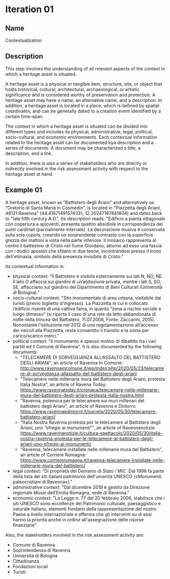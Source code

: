 # Iteration 01

## Name
Contextualization

## Description
This step involves the understanding of all relevant aspects of the context in which a heritage asset is situated.

A heritage asset is a physical or tangible item, structure, site, or object that holds historical, cultural, architectural, archaeological, or artistic significance and is considered worthy of preservation and protection. A heritage asset may have a name, an alternative name, and a description. In addition, a heritage asset is located in a place, which is defined by spatial coordinates, and can be generally dated to a creation event identified by a certain time-span.

The context in which a heritage asset is situated can be divided into different types and includes its physical, administrative, legal, political, socio-cultural, and economic environments. Each contextual information related to the heritage asset can be documented bya description and a series of documents. A document may be characterized a title, a description, and a link.

In addition, there is also a series of stakeholders who are directly or indirectly involved in the risk assessment activity with respect to the heritage asset at hand.

## Example 01
A heritage asset, known as "Battistero degli Ariani" and alternatively as "Oratorio di Santa Maria in Cosmedin", is located in "Piazzetta degli Ariani, 48121 Ravenna" (44.41871491574331, 12.20247187841604) and dates back to "late fifth century A.D.". Its description reads: "Edificio a pianta ottagonale con copertura a spioventi, presenta quattro absidiole in corrispondenza dei punti cardinali (parzialmente interrate). La decorazione musiva è conservata sulla sola cupola, creando un sorprendente contrasto con la superficie grezza dei mattoni a vista nella parte inferiore. Il mosaico rappresenta al centro il battesimo di Cristo nel fiume Giordano, attorno ad esso una fascia con i dodici apostoli che sfilano in due teorie, incontrandosi presso il trono dell'etimasìa, simbolo della presenza invisibile di Cristo." 

Its contextual information is:
* physical context: "Il Battistero è visibile esternamente sui lati N, NO, NE. Il lato O affaccia sui giardini di un’abitazione privata, mentre i lati S, SO, SE, affacciano sul giardino del Dipartimento di Beni Culturali (Università di Bologna)."
* socio-cultural context: "Sito monumentale di area urbana, visitabile dai turisti (previo biglietto d’ingresso). La Piazzetta in cui è collocato l’edificio risente di una cattiva fama, in quanto “zona a rischio sociale e luogo dimesso” (si riporta il caso di una rete da letto abbandonata di notte nella trincea del Battistero, 11.07.2006, Fonte: Zaccarini, 2015). Nonostante l’istituzione nel 2012 di una regolamentazione all’accesso dei veicoli alla Piazzetta, resta consentito il transito e la sosta per carico/scarico merci."
* political context: "Il monumento è spesso motivo di dibattito tra i vari partiti ed il Comune di Ravenna". It is also documented by the following documents:
    - "TELECAMERE DI SORVEGLIANZA ALL’ASSALTO DEL BATTISTERO DEGLI ARIANI", an article of Ravenna In Comune: http://www.ravennaincomune.it/wp/index.php/2020/05/23/telecamere-di-sorveglianza-allassalto-del-battistero-degli-ariani
    - "Telecamere nelle millenarie mura del Battistero degli Ariani, protesta Italia Nostra", an article of Ravena Today: https://www.ravennatoday.it/cronaca/telecamere-nelle-millenarie-mura-del-battistero-degli-ariani-protesta-italia-nostra.html
    - "Ravenna, polemica per le telecamere sui muri millenari del battistero degli Ariani", an article of Ravenna e Dintorni: https://www.ravennaedintorni.it/societa/2020/05/30/telecamere-battistero-ariani/   
    - "Italia Nostra Ravenna protesta per le telecamere al Battistero degli Ariani, uno “sfregio ai monumenti”", an article of Ravennanotizie: https://www.ravennanotizie.it/cultura-spettacolo/2020/05/30/italia-nostra-ravenna-protesta-per-le-telecamere-al-battistero-degli-ariani-uno-sfregio-ai-monumenti/
    - "Ravenna, telecamere installate nelle millenarie mura del Battistero", an article of Corriere Romagna: https://www.corriereromagna.it/ravenna-telecamere-installate-nelle-millenarie-mura-del-battistero/
* legal context: "Di proprietà del Demanio di Stato / MiC. Dal 1996 fa parte della lista dei siti italiani patrimonio dell'umanità UNESCO («Monumenti paleocristiani di Ravenna»)."
* administrative context: "Dal dicembre 2019 è gestito da Direzione regionale Musei dell’Emilia Romagna, sede di Ravenna."
* economic context: "La Legge n. 77 del 20 febbraio 2006, stabilisce che i siti UNESCO sono eccellenze del Patrimonio culturale, paesaggistico e naturale italiano, elementi fondanti della rappresentazione del nostro Paese a livello internazionale e afferma che gli interventi su di essi hanno la priorità anche in ordine all'assegnazione delle risorse finanziarie"

Also, the stakeholders involved in the risk assessment activity are:
* Comune di Ravenna
* Soprintendenza di Ravenna
* Università di Bologna
* Cittadinanza
* Fondazioni locali
* Turisti